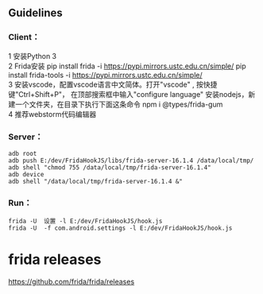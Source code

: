 
## Guidelines
### Client：  
1 安装Python 3  
2 Frida安装 pip install frida -i https://pypi.mirrors.ustc.edu.cn/simple/  pip install frida-tools -i https://pypi.mirrors.ustc.edu.cn/simple/  
3 安装vscode，配置vscode语言中文简体。打开"vscode" , 按快捷键"Ctrl+Shift+P"， 在顶部搜索框中输入"configure language" 安装nodejs，新建一个文件夹，在目录下执行下面这条命令 npm i @types/frida-gum  
4 推荐webstorm代码编辑器

### Server：
    adb root  
    adb push E:/dev/FridaHookJS/libs/frida-server-16.1.4 /data/local/tmp/  
    adb shell "chmod 755 /data/local/tmp/frida-server-16.1.4"  
    adb device  
    adb shell "/data/local/tmp/frida-server-16.1.4 &"  

### Run：
    frida -U  设置 -l E:/dev/FridaHookJS/hook.js   
    frida -U  -f com.android.settings -l E:/dev/FridaHookJS/hook.js

# frida releases
https://github.com/frida/frida/releases
